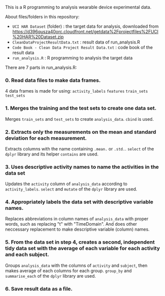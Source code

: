 This is a R programming to analysis wearable device experimental data.

About files/folders in this repository:

  * `UCI HAR Dataset` (folder) : the target data for analysis, downloaded from https://d396qusza40orc.cloudfront.net/getdata%2Fprojectfiles%2FUCI%20HAR%20Dataset.zip
  * `CleanDataProjectResultData.txt` : result data of run_analysis.R
  * `Code Book - Clean Data Project Result Data.txt` : code book of the result data
  * `run_analysis.R` : R programming to analysis the target data

There are 7 parts in run_analysis.R:
### 0. Read data files to make data frames.
  4 data frames is made for using:
   `activity_labels`
   `features`
   `train_sets`
   `test_sets`

### 1. Merges the training and the test sets to create one data set.
  Merges `train_sets` and `test_sets` to create `analysis_data`.
  `cbind` is used.

### 2. Extracts only the measurements on the mean and standard deviation for each measurement.
  Extracts columns with the name containing `.mean.` or `.std.`.
  `select` of the `dplyr` library and its helper `contains` are used.

### 3. Uses descriptive activity names to name the activities in the data set
  Updates the `activity` column of `analysis_data` according to `activity_labels`.
  `select` and `mutate` of the `dplyr` library are used.

### 4. Appropriately labels the data set with descriptive variable names.
  Replaces abbreviations in column names of `analysis_data` with proper words, such as replacing "t" with "TimeDomain".
  And does other neccessary replacement to make descriptive variable (column) names.

### 5. From the data set in step 4, creates a second, independent tidy data set with the average of each variable for each activity and each subject.
  Groups `analysis_data` with the columns of `activity` and `subject`, then makes average of each columns for each group.
  `group_by` and `summarise_each` of the `dplyr` library are used.

### 6. Save result data as a file.